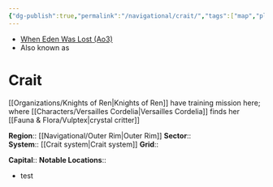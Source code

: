 ```yaml
---
{"dg-publish":true,"permalink":"/navigational/crait/","tags":["map","planet","unfinished"]}
---
```


- [When Eden Was Lost (Ao3)](https://archiveofourown.org/works/19334440/chapters/45992584)
- Also known as 
# Crait
[[Organizations/Knights of Ren\|Knights of Ren]] have training mission here; where [[Characters/Versailles Cordelia\|Versailles Cordelia]] finds her [[Fauna & Flora/Vulptex\|crystal critter]]

**Region**::  [[Navigational/Outer Rim\|Outer Rim]]
**Sector**::  
**System**::  [[Crait system\|Crait system]]
**Grid**::

**Capital**::
**Notable Locations**::
- test
